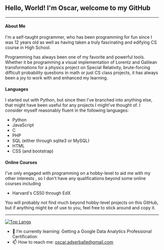 
## Hello, World! I'm Oscar, welcome to my GitHub

<hr>

#### About Me
I'm a self-taught programmer, who has been programming for fun
since I was 12 years old as well as having taken a truly fascinating and edifying
CS course in High School.

Programming has always been one of my favorite and powerful tools. Whether it
be programming a visual implementation of Lorentz and Galilean transformations
for a physics project on Special Relativity, brute-forcing difficult probability questions
in math or just CS class projects, it has always been a joy to work with and enhanced
my learning.

#### Languages

I started out with Python, but since then I've branched into
anything else, that might have been useful for any projects
I might've thought of. I consider myself reasonably fluent in the following
languages:

* Python
* JavaScript
* C
* PHP
* SQL (either through sqlite3 or MySQL)
* HTML
* CSS (and bootstrap)

#### Online Courses

I've only engaged with programming on a hobby-level to aid me with my other interests
, so I don't have any qualifications beyond some online courses including

* Harvard's CS50 through EdX

You will probably not find much beyond hobby-level projects on this GitHub,
but if anything might be of use to you, feel free to stick around and copy it.

<hr>

[![Top Langs](https://github-readme-stats.vercel.app/api/top-langs/?username=OscarAdserballe)](https://github.com/anuraghazra/github-readme-stats)

- 🌱 I’m currently learning: Getting a Google Data Analytics Professional Certification
- 📫 How to reach me: oscar.adserballe@gmail.com
